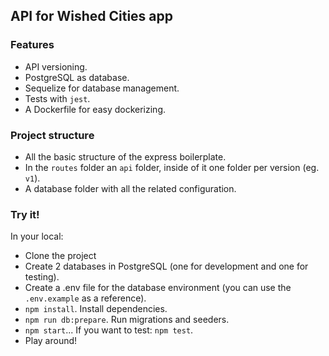 ## API for Wished Cities app

### Features
- API versioning.
- PostgreSQL as database.
- Sequelize for database management.
- Tests with `jest`.
- A Dockerfile for easy dockerizing.

### Project structure
- All the basic structure of the express boilerplate.
- In the `routes` folder an `api` folder, inside of it one folder per version (eg. `v1`).
- A database folder with all the related configuration.

### Try it!
In your local:
- Clone the project
- Create 2 databases in PostgreSQL (one for development and one for testing).
- Create a .env file for the database environment (you can use the `.env.example` as a reference).
- `npm install`. Install dependencies.
- `npm run db:prepare`. Run migrations and seeders.
- `npm start`... If you want to test: `npm test`.
- Play around!
